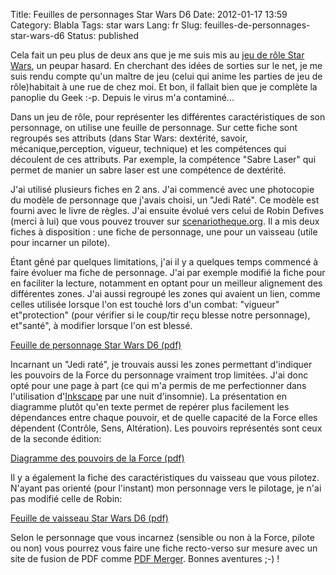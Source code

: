 Title: Feuilles de personnages Star Wars D6
Date: 2012-01-17 13:59
Category: Blabla
Tags: star wars
Lang: fr
Slug: feuilles-de-personnages-star-wars-d6
Status: published

Cela fait un peu plus de deux ans que je me suis mis au [jeu de rôle Star
Wars](http://fr.wikipedia.org/wiki/Star_Wars_D6), un peupar hasard. En
cherchant des idées de sorties sur le net, je me suis rendu compte qu'un maître
de jeu (celui qui anime les parties de jeu de rôle)habitait à une rue de chez
moi. Et bon, il fallait bien que je complète la panoplie du Geek :-p. Depuis le
virus m'a contaminé...

Dans un jeu de rôle, pour représenter les différentes caractéristiques de son
personnage, on utilise une feuille de personnage. Sur cette fiche sont
regroupés ses attributs (dans Star Wars: dextérité, savoir,
mécanique,perception, vigueur, technique) et les compétences qui découlent de
ces attributs. Par exemple, la compétence "Sabre Laser" qui permet de manier un
sabre laser est une compétence de dextérité.

J'ai utilisé plusieurs fiches en 2 ans. J'ai commencé avec une photocopie du
modèle de personnage que j'avais choisi, un "Jedi Raté". Ce modèle est fourni
avec le livre de règles. J'ai ensuite évolué vers celui de Robin Defives (merci
à lui) que vous pouvez trouver sur
[scenariotheque.org](http://www.scenariotheque.org/Document/info_doc.php?id_doc=2785%20).
Il a mis deux fiches à disposition : une fiche de personnage, une pour un
vaisseau (utile pour incarner un pilote).

Étant gêné par quelques limitations, j'ai il y a quelques temps commencé à
faire évoluer ma fiche de personnage. J'ai par exemple modifié la fiche pour en
faciliter la lecture, notamment en optant pour un meilleur alignement des
différentes zones. J'ai aussi regroupé les zones qui avaient un lien, comme
celles utilisée lorsque l'on est touché lors d'un combat: "vigueur"
et"protection" (pour vérifier si le coup/tir reçu blesse notre personnage),
et"santé", à modifier lorsque l'on est blessé.

[Feuille de personnage Star Wars D6
(pdf)]({static}/media/star_wars/star_wars_-_feuille_perso_v2.pdf)

Incarnant un "Jedi raté", je trouvais aussi les zones permettant d'indiquer les
pouvoirs de la Force du personnage vraiment trop limitées. J'ai donc opté pour
une page à part (ce qui m'a permis de me perfectionner dans l'utilisation
d'[Inkscape](http://inkscape.org/?lang=fr) par une nuit d'insomnie). La
présentation en diagramme plutôt qu'en texte permet de repérer plus facilement
les dépendances entre chaque pouvoir, et de quelle capacité de la Force elles
dépendent (Contrôle, Sens, Altération). Les pouvoirs représentés sont ceux de
la seconde édition:

[Diagramme des pouvoirs de la Force
(pdf)]({static}/media/star_wars/star_wars_-_pouvoirs_de_la_force_v2.pdf)

Il y a également la fiche des caractéristiques du vaisseau que vous pilotez.
N'ayant pas orienté (pour l'instant) mon personnage vers le pilotage, je n'ai
pas modifié celle de Robin:

[Feuille de vaisseau Star Wars D6
(pdf)](http://www.scenariotheque.org/Fichiers/fdp/pdf/2785_FdP_SW%20_D6%20_Verso.pdf)

Selon le personnage que vous incarnez (sensible ou non à la Force, pilote ou
non) vous pourrez vous faire une fiche recto-verso sur mesure avec un site de
fusion de PDF comme [PDF Merger](http://www.pdfmerger.org). Bonnes aventures
;-) !
